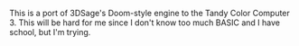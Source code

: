 This is a port of 3DSage's Doom-style engine to the Tandy Color Computer 3.
This will be hard for me since I don't know too much BASIC and I have school, but I'm trying.
